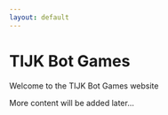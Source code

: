 ```yaml
---
layout: default
---
```


# TIJK Bot Games

Welcome to the TIJK Bot Games website

More content will be added later...
